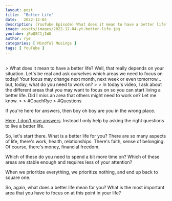 ```yaml
---
layout: post
title:  "Better Life"
date:   2022-12-04
description: (YouTube Episode) What does it mean to have a better life? Check out this YouTube video where I explore this question further.
image: assets/images/2022-12-04-yt-better-life.jpg
youtube: jEpQSC1j1WU
author: rye
categories: [ Mindful Musings ]
tags: [ YouTube ]
---
```

<br>
> What does it mean to have a better life? Well, that really depends on your situation. Let's be real and ask ourselves which areas we need to focus on today! Your focus may change next month, next week or even tomorrow... but, today, what do you need to work on?
> 
> In today's video, I ask about the different areas that you may want to focus on so you can start living a better life. Did I miss an area that others might need to work on? Let me know. 
> 
> #CoachRye 
> #Questions

If you're here for answers, then boy oh boy are you in the wrong place.

[Here, I don't give answers](/2022/yt-welcome-to-the-channel-again). Instead I only help by asking the right questions to live a better life. 

So, let's start there. What is a better life for you? There are so many aspects of life, there's work, health, relationships. There's faith, sense of belonging. Of course, there's money, financial freedom. 

Which of these do you need to spend a bit more time on? Which of these areas are stable enough and requires less of your attention? 

When we prioritize everything, we prioritize nothing, and end up back to square one. 

So, again, what does a better life mean for you? What is the most important area that you have to focus on at this point in your life?
